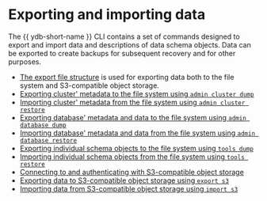 # Exporting and importing data

The {{ ydb-short-name }} CLI contains a set of commands designed to export and import data and descriptions of data schema objects. Data can be exported to create backups for subsequent recovery and for other purposes.

- [The export file structure](../file-structure.md) is used for exporting data both to the file system and S3-compatible object storage.
- [Exporting cluster' metadata to the file system using `admin cluster dump`](../tools-dump.md#cluster)
- [Importing cluster' metadata from the file system using `admin cluster restore`](../tools-restore.md#cluster)
- [Exporting database' metadata and data to the file system using `admin database dump`](../tools-dump.md#database)
- [Importing database' metadata and data from the file system using `admin database restore`](../tools-restore.md#db)
- [Exporting individual schema objects to the file system using `tools dump`](../tools-dump.md#schema-objects)
- [Importing individual schema objects from the file system using `tools restore`](../tools-restore.md#schema-objects)
- [Connecting to and authenticating with S3-compatible object storage](../auth-s3.md)
- [Exporting data to S3-compatible object storage using `export s3`](../export-s3.md)
- [Importing data from S3-compatible object storage using `import s3`](../import-s3.md)
